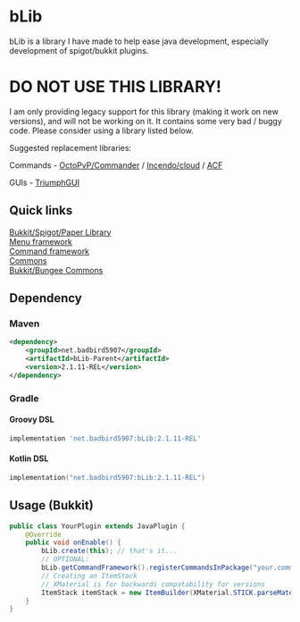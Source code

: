 # bLib

bLib is a library I have made to help ease java development, especially development of spigot/bukkit plugins.

# DO NOT USE THIS LIBRARY!

I am only providing legacy support for this library (making it work on new versions), and will not be working on it.
It contains some very bad / buggy code. Please consider using a library listed below.

Suggested replacement libraries:

Commands - [OctoPvP/Commander](https://github.com/OctoPvP/Commander) / [Incendo/cloud](https://github.com/Incendo/cloud) / [ACF](https://github.com/aikar/commands)

GUIs - [TriumphGUI](https://github.com/TriumphTeam/triumph-gui)

## Quick links

[Bukkit/Spigot/Paper Library](https://github.com/Badbird-5907/bLib/tree/master/bLib-Bukkit/src/main/java/net/badbird5907/blib) <br>
[Menu framework](https://github.com/Badbird-5907/bLib/tree/master/bLib-Bukkit/src/main/java/net/badbird5907/blib/menu)<br>
[Command framework](https://github.com/Badbird-5907/bLib/tree/master/bLib-Bukkit/src/main/java/net/badbird5907/blib/command)<br>
[Commons](https://github.com/Badbird-5907/bLib/tree/master/bLib-Common/src/main/java/net/badbird5907/blib)<br>
[Bukkit/Bungee Commons](https://github.com/Badbird-5907/bLib/tree/master/bLib-ServerCommons/src/main/java/net/badbird5907/blib/util)<br>

## Dependency

### Maven

```xml
<dependency>
	<groupId>net.badbird5907</groupId>
	<artifactId>bLib-Parent</artifactId>
	<version>2.1.11-REL</version>
</dependency>
```

### Gradle

#### Groovy DSL

```groovy
implementation 'net.badbird5907:bLib:2.1.11-REL'
```

#### Kotlin DSL

```kotlin
implementation("net.badbird5907:bLib:2.1.11-REL")
```

## Usage (Bukkit)

```java
public class YourPlugin extends JavaPlugin {
	@Override
	public void onEnable() {
		bLib.create(this); // that's it...
		// OPTIONAL:
		bLib.getCommandFramework().registerCommandsInPackage("your.commands.package.here");
		// Creating an ItemStack
		// XMaterial is for backwards compatability for versions
		ItemStack itemStack = new ItemBuilder(XMaterial.STICK.parseMaterial()).name(CC.GOLD + "KB Stick").enchant(Enchantment.KNOCKBACK, 100).build();
	}
}
```
